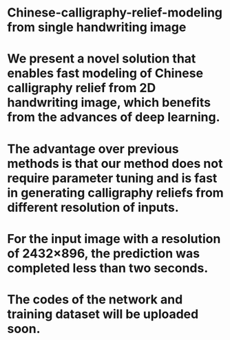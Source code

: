 # Chinese-calligraphy-relief-modeling from single handwriting image
# We present a novel solution that enables fast modeling of Chinese calligraphy relief from 2D handwriting image, which benefits from the advances of deep learning. 
# The advantage over previous methods is that our method does not require parameter tuning and is fast in generating calligraphy reliefs from different resolution of inputs.
# For the input image with a resolution of 2432×896, the prediction was completed less than two seconds.
# The codes of the network and training dataset will be uploaded soon.
